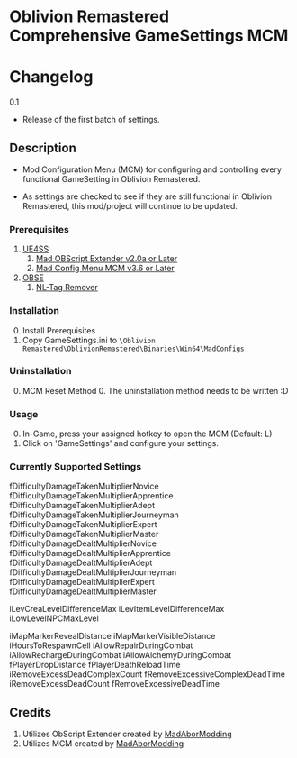 # Oblivion Remastered Comprehensive GameSettings MCM

# Changelog
0.1
* Release of the first batch of settings. 

## Description

* Mod Configuration Menu (MCM) for configuring and controlling every functional GameSetting in Oblivion Remastered. 

* As settings are checked to see if they are still functional in Oblivion Remastered, this mod/project will continue to be updated.

### Prerequisites
1. [UE4SS](https://www.nexusmods.com/oblivionremastered/mods/32)
	1. [Mad OBScript Extender v2.0a or Later](https://www.nexusmods.com/oblivionremastered/mods/4819)
	2. [Mad Config Menu MCM v3.6 or Later](https://www.nexusmods.com/oblivionremastered/mods/4810)
2. [OBSE](https://www.nexusmods.com/oblivionremastered/mods/282)
	1. [NL-Tag Remover](https://www.nexusmods.com/oblivionremastered/mods/473)
	
### Installation
0. Install Prerequisites
1. Copy GameSettings.ini to `\Oblivion Remastered\OblivionRemastered\Binaries\Win64\MadConfigs`

### Uninstallation
0. MCM Reset Method
	0. The uninstallation method needs to be written :D

### Usage
0. In-Game, press your assigned hotkey to open the MCM (Default: L)
1. Click on 'GameSettings' and configure your settings.

### Currently Supported Settings

fDifficultyDamageTakenMultiplierNovice
fDifficultyDamageTakenMultiplierApprentice
fDifficultyDamageTakenMultiplierAdept
fDifficultyDamageTakenMultiplierJourneyman
fDifficultyDamageTakenMultiplierExpert
fDifficultyDamageTakenMultiplierMaster
fDifficultyDamageDealtMultiplierNovice
fDifficultyDamageDealtMultiplierApprentice
fDifficultyDamageDealtMultiplierAdept
fDifficultyDamageDealtMultiplierJourneyman
fDifficultyDamageDealtMultiplierExpert
fDifficultyDamageDealtMultiplierMaster

iLevCreaLevelDifferenceMax
iLevItemLevelDifferenceMax
iLowLevelNPCMaxLevel

iMapMarkerRevealDistance
iMapMarkerVisibleDistance
iHoursToRespawnCell
iAllowRepairDuringCombat
iAllowRechargeDuringCombat
iAllowAlchemyDuringCombat
fPlayerDropDistance
fPlayerDeathReloadTime
iRemoveExcessDeadComplexCount
fRemoveExcessiveComplexDeadTime
iRemoveExcessDeadCount
fRemoveExcessiveDeadTime

## Credits
1. Utilizes ObScript Extender created by [MadAborModding](https://next.nexusmods.com/profile/MadAborModding)
2. Utilizes MCM created by [MadAborModding](https://next.nexusmods.com/profile/MadAborModding)